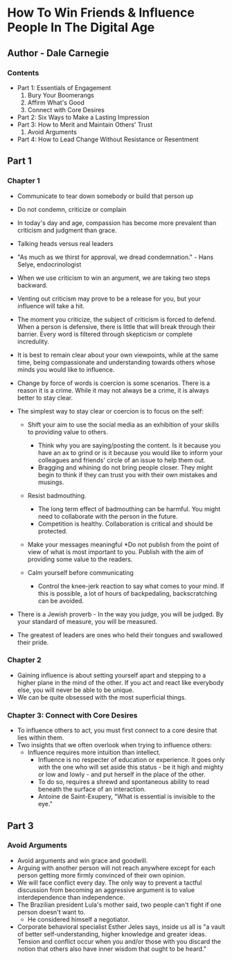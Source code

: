 # How To Win Friends & Influence People In The Digital Age

## Author - Dale Carnegie

### Contents

+ Part 1: Essentials of Engagement
    1. Bury Your Boomerangs
    2. Affirm What's Good
    3. Connect with Core Desires
+ Part 2: Six Ways to Make a Lasting Impression
+ Part 3: How to Merit and Maintain Others' Trust
    1. Avoid Arguments
+ Part 4: How to Lead Change Without Resistance or Resentment

## Part 1

### Chapter 1

* Communicate to tear down somebody or build that person up
* Do not condemn, criticize or complain
* In today's day and age, compassion has become more prevalent than criticism and judgment than grace.
* Talking heads versus real leaders
* "As much as we thirst for approval, we dread condemnation." - Hans Selye, endocrinologist
* When we use criticism to win an argument, we are taking two steps backward. 
* Venting out criticism may prove to be a release for you, but your influence will take a hit. 
* The moment you criticize, the subject of criticism is forced to defend. When a person is defensive, there is little that will break through their barrier. Every word is filtered through skepticism or complete incredulity. 
* It is best to remain clear about your own viewpoints, while at the same time, being compassionate and understanding towards others whose minds you would like to influence.
* Change by force of words is coercion is some scenarios. There is a reason it is a crime. While it may not always be a crime, it is always better to stay clear. 
* The simplest way to stay clear or coercion is to focus on the self:
    * Shift your aim to use the social media as an exhibition of your skills to providing value to others. 
        * Think why you are saying/posting the content. Is it because you have an ax to grind or is it because you would like to inform your colleagues and friends' circle of an issue to help them out.
        * Bragging and whining do not bring people closer. They might begin to think if they can trust you with their own mistakes and musings.
    * Resist badmouthing. 
        * The long term effect of badmouthing can be harmful. You might need to collaborate with the person in the future.
        * Competition is healthy. Collaboration is critical and should be protected. 

    * Make your messages meaningful
        *Do not publish from the point of view of what is most important to you. Publish with the aim of providing some value to the readers.
    * Calm yourself before communicating
        * Control the knee-jerk reaction to say what comes to your mind. If this is possible, a lot of hours of backpedaling, backscratching can be avoided.

* There is a Jewish proverb - In the way you judge, you will be judged. By your standard of measure, you will be measured.
* The greatest of leaders are ones who held their tongues and swallowed their pride. 

### Chapter 2

* Gaining influence is about setting yourself apart and stepping to a higher plane in the mind of the other. If you act and react like everybody else, you will never be able to be unique.
* We can be quite obsessed with the most superficial things. 

### Chapter 3: Connect with Core Desires

* To influence others to act, you must first connect to a core desire that lies within them. 
* Two insights that we often overlook when trying to influence others:
    * Influence requires more intuition than intellect. 
        * Influence is no respecter of education or experience. It goes only with the one who will set aside this status - be it high and mighty or low and lowly - and put herself in the place of the other. 
        * To do so, requires a shrewd and spontaneous ability to read beneath the surface of an interaction.
        * Antoine de Saint-Exupery, "What is essential is invisible to the eye."

## Part 3

### Avoid Arguments

* Avoid arguments and win grace and goodwill.
* Arguing with another person will not reach anywhere except for each person getting more firmly convinced of their own opinion.
* We will face conflict every day. The only way to prevent a tactful discussion from becoming an aggressive argument is to value interdependence than independence. 
* The Brazilian president Lula's mother said, two people can't fight if one person doesn't want to.
    * He considered himself a negotiator. 
* Corporate behavioral specialist Esther Jeles says, inside us all is "a vault of better self-understanding, higher knowledge and greater ideas. Tension and conflict occur when you and/or those with you discard the notion that others also have inner wisdom that ought to be heard."
